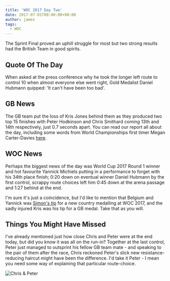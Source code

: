 ```yaml
---
title: 'WOC 2017 Day Two'
date: 2017-07-01T00:00:00+00:00
author: james
tags:
  - WOC
---
```


The Sprint Final proved an uphill struggle for most but two strong results had the British Team in good spirits.

<!--more-->

## Quote Of The Day

When asked at the press conference why he took the longer left route to control 10 when almost everyone else went right, Gold Medalist Daniel Hubmann quipped: 'It can't have been too bad'.

## GB News

The GB team put the loss of Kris Jones behind them as they produced two top 15 finishes with Peter Hodkinson and Chris Smithard coming 13th and 14th respectively, just 0.7 seconds apart. You can read our report all about the day, including some words from World Championships first timer Megan Carter-Davies [here](https://www.britishorienteering.org.uk/news/3794).

## WOC News

Perhaps the biggest news of the day was World Cup 2017 Round 1 winner and hot favourite Yannick Michiels putting in a performance to forget with his 34th place finish; 0:20 down on eventual winner Daniel Hubmann by the first control, scrappy route choices left him 0:45 down at the arena passage and 1:27 behind at the end.

I'm sure it's just a coincidence, but I'd like to mention that Belgium and Yannick was [Simon's tip](https://maprunner.blogspot.com.uk/2017/06/gallia-est-omnis-divisa-in-tres-partes.html) for a new country medalling at WOC 2017, and the sadly injured Kris was his tip for a GB medal. Take that as you will.

## Things You Might Have Missed

I've already mentioned just how close Chris and Peter were at the end today, but did you know it was all on the run-in? Together at the last control, Peter just managed to outsprint his fellow GB team mate - and speaking to the pair of them after the race, Chris reckoned Peter's slick new resistance-reducing haircut might have been the difference. I'd take it Peter - I mean you need some way of explaining that particular route-choice.

![Chris & Peter](/images/woc2017/peter-chris-sprint.jpeg)
